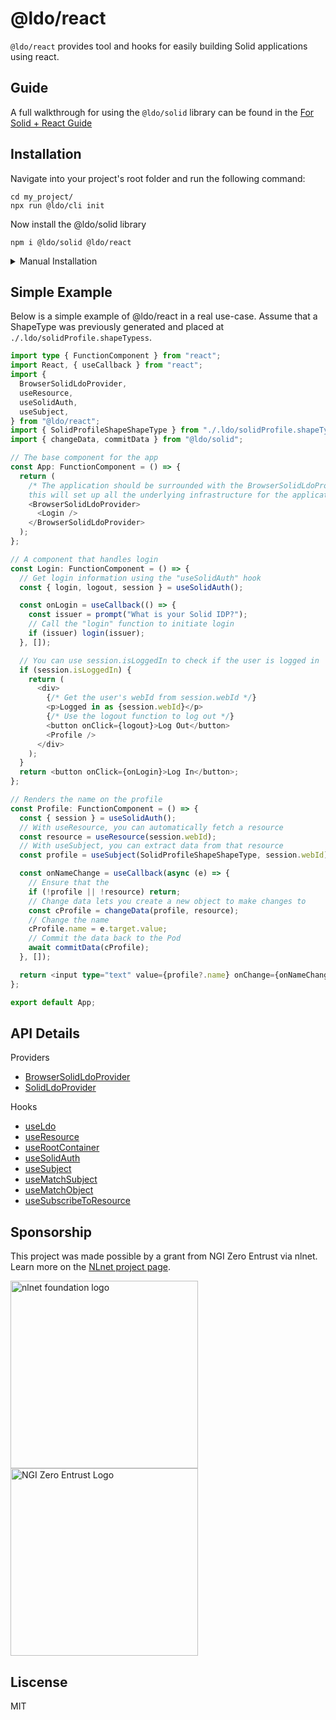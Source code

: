 # @ldo/react

`@ldo/react` provides tool and hooks for easily building Solid applications using react.

## Guide

A full walkthrough for using the `@ldo/solid` library can be found in the [For Solid + React Guide](https://ldo.js.org/latest/guides/solid_react/)

## Installation

Navigate into your project's root folder and run the following command:
```
cd my_project/
npx run @ldo/cli init
```

Now install the @ldo/solid library

```
npm i @ldo/solid @ldo/react
```

<details>
<summary>
Manual Installation
</summary>

If you already have generated ShapeTypes, you may install the `@ldo/ldo` and `@ldo/solid` libraries independently.

```
npm i @ldo/ldo @ldo/solid @ldo/react
```
</details>

## Simple Example

Below is a simple example of @ldo/react in a real use-case. Assume that a ShapeType was previously generated and placed at `./.ldo/solidProfile.shapeTypess`.


```typescript
import type { FunctionComponent } from "react";
import React, { useCallback } from "react";
import {
  BrowserSolidLdoProvider,
  useResource,
  useSolidAuth,
  useSubject,
} from "@ldo/react";
import { SolidProfileShapeShapeType } from "./.ldo/solidProfile.shapeTypes";
import { changeData, commitData } from "@ldo/solid";

// The base component for the app
const App: FunctionComponent = () => {
  return (
    /* The application should be surrounded with the BrowserSolidLdoProvider
    this will set up all the underlying infrastructure for the application */
    <BrowserSolidLdoProvider>
      <Login />
    </BrowserSolidLdoProvider>
  );
};

// A component that handles login
const Login: FunctionComponent = () => {
  // Get login information using the "useSolidAuth" hook
  const { login, logout, session } = useSolidAuth();

  const onLogin = useCallback(() => {
    const issuer = prompt("What is your Solid IDP?");
    // Call the "login" function to initiate login
    if (issuer) login(issuer);
  }, []);

  // You can use session.isLoggedIn to check if the user is logged in
  if (session.isLoggedIn) {
    return (
      <div>
        {/* Get the user's webId from session.webId */}
        <p>Logged in as {session.webId}</p>
        {/* Use the logout function to log out */}
        <button onClick={logout}>Log Out</button>
        <Profile />
      </div>
    );
  }
  return <button onClick={onLogin}>Log In</button>;
};

// Renders the name on the profile
const Profile: FunctionComponent = () => {
  const { session } = useSolidAuth();
  // With useResource, you can automatically fetch a resource
  const resource = useResource(session.webId);
  // With useSubject, you can extract data from that resource
  const profile = useSubject(SolidProfileShapeShapeType, session.webId);

  const onNameChange = useCallback(async (e) => {
    // Ensure that the
    if (!profile || !resource) return;
    // Change data lets you create a new object to make changes to
    const cProfile = changeData(profile, resource);
    // Change the name
    cProfile.name = e.target.value;
    // Commit the data back to the Pod
    await commitData(cProfile);
  }, []);

  return <input type="text" value={profile?.name} onChange={onNameChange} />;
};

export default App;
```

## API Details

Providers

 - [BrowserSolidLdoProvider](https://ldo.js.org/latest/api/react/BrowserSolidLdoProvider/)
 - [SolidLdoProvider](https://ldo.js.org/latest/api/react/SolidLdoProvider/)

Hooks
 - [useLdo](https://ldo.js.org/latest/api/react/useLdo/)
 - [useResource](https://ldo.js.org/latest/api/react/useResource/)
 - [useRootContainer](https://ldo.js.org/latest/api/react/useRootContainer/)
 - [useSolidAuth](https://ldo.js.org/latest/api/react/useSolidAuth/)
 - [useSubject](https://ldo.js.org/latest/api/react/useSubject/)
 - [useMatchSubject](https://ldo.js.org/latest/api/react/useMatchSubject/)
 - [useMatchObject](https://ldo.js.org/latest/api/react/useMatchSubject/)
 - [useSubscribeToResource](https://ldo.js.org/latest/api/react/useMatchSubject/)

## Sponsorship
This project was made possible by a grant from NGI Zero Entrust via nlnet. Learn more on the [NLnet project page](https://nlnet.nl/project/SolidUsableApps/).

[<img src="https://nlnet.nl/logo/banner.png" alt="nlnet foundation logo" width="300" />](https://nlnet.nl/)
[<img src="https://nlnet.nl/image/logos/NGI0Entrust_tag.svg" alt="NGI Zero Entrust Logo" width="300" />](https://nlnet.nl/)

## Liscense
MIT
